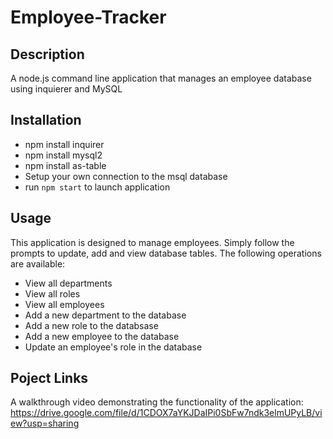 # Employee-Tracker

## Description
A node.js command line application that manages an employee database using inquierer and MySQL

## Installation
- npm install inquirer
- npm install mysql2
- npm install as-table
- Setup your own connection to the msql database
- run `npm start` to launch application

## Usage
This application is designed to manage employees. Simply follow the prompts to update, add and view database tables. The following operations are available:

- View all departments
- View all roles
- View all employees
- Add a new department to the database
- Add a new role to the databsase
- Add a new employee to the database
- Update an employee's role in the database

## Poject Links
A walkthrough video demonstrating the functionality of the application: https://drive.google.com/file/d/1CDOX7aYKJDaIPi0SbFw7ndk3elmUPyLB/view?usp=sharing
